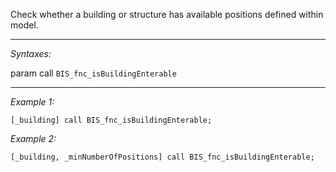 Check whether a building or structure has available positions defined within model.


---
*Syntaxes:*

param call `BIS_fnc_isBuildingEnterable`

---
*Example 1:*

```sqf
[_building] call BIS_fnc_isBuildingEnterable;
```

*Example 2:*

```sqf
[_building, _minNumberOfPositions] call BIS_fnc_isBuildingEnterable;
```